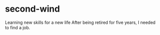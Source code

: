 # second-wind
Learning new skills for a new life
After being retired for five years, I needed to find a job. 
